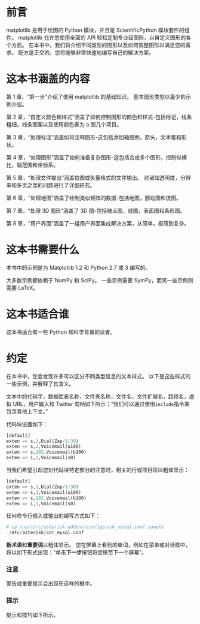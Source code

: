 # 前言

matplotlib 是用于绘图的 Python 模块，并且是 ScientificPython 模块套件的组件。 matplotlib 允许您使用全面的 API 轻松定制专业级图形，以自定义图形的各个方面。 在本书中，我们将介绍不同类型的图形以及如何调整图形以满足您的需求。 配方是正交的，您将能够非常快速地编写自己的解决方案。

# 这本书涵盖的内容

第 1 章，“第一步”介绍了使用 matplotlib 的基础知识。 基本图形类型以最少的示例介绍。

第 2 章，“自定义颜色和样式”涵盖了如何控制图形的颜色和样式-包括标记，线条粗细，线条图案以及使用颜色表为 a 图几个项目。

第 3 章，“处理标注”涵盖如何注释图形-这包括添加轴图例，箭头，文本框和形状。

第 4 章，“处理图形”涵盖了如何准备复杂图形-这包括合成多个图形，控制纵横比，轴范围和坐标系。

第 5 章，“处理文件输出”涵盖位图或矢量格式的文件输出。 对诸如透明度，分辨率和多页之类的问题进行了详细研究。

第 6 章，“处理地图”涵盖了绘制类似矩阵的数据-包括地图，颤动图和流图。

第 7 章，“处理 3D 图形”涵盖了 3D 图-包括散点图，线图，表面图和条形图。

第 8 章，“用户界面”涵盖了一组用户界面集成解决方案，从简单，极简到复杂。

# 这本书需要什么

本书中的示例是为 Matplotlib 1.2 和 Python 2.7 或 3 编写的。

大多数示例都依赖于 NumPy 和 SciPy。 一些示例需要 SymPy，而另一些示例则需要 LaTeX。

# 这本书适合谁

这本书适合有一些 Python 和科学背景的读者。

# 约定

在本书中，您会发现许多可以区分不同类型信息的文本样式。 以下是这些样式的一些示例，并解释了其含义。

文本中的代码字，数据库表名称，文件夹名称，文件名，文件扩展名，路径名，虚拟 URL，用户输入和 Twitter 句柄如下所示：“我们可以通过使用`include`指令来包含其他上下文。”

代码块设置如下：

```py
[default]
exten => s,1,Dial(Zap/1|30)
exten => s,2,Voicemail(u100)
exten => s,102,Voicemail(b100)
exten => i,1,Voicemail(s0)
```

当我们希望引起您对代码块特定部分的注意时，相关的行或项目将以粗体显示：

```py
[default]
exten => s,1,Dial(Zap/1|30)
exten => s,2,Voicemail(u100)
exten => s,102,Voicemail(b100)
exten => i,1,Voicemail(s0)
```

任何命令行输入或输出的编写方式如下：

```py
# cp /usr/src/asterisk-addons/configs/cdr_mysql.conf.sample
 /etc/asterisk/cdr_mysql.conf

```

**新术语**和**重要词**以粗体显示。 您在屏幕上看到的单词，例如在菜单或对话框中，将以如下形式出现：“单击**下一步**按钮将您移至下一个屏幕”。

### 注意

警告或重要提示会出现在这样的框中。

### 提示

提示和技巧如下所示。

